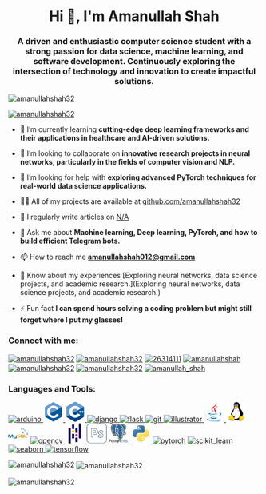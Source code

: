 <h1 align="center">Hi 👋, I'm Amanullah Shah</h1>
<h3 align="center">A driven and enthusiastic computer science student with a strong passion for data science, machine learning, and software development. Continuously exploring the intersection of technology and innovation to create impactful solutions.</h3>

<p align="left"> <img src="https://komarev.com/ghpvc/?username=amanullahshah32&label=Profile%20views&color=0e75b6&style=flat" alt="amanullahshah32" /> </p>

<p align="left"> <a href="https://github.com/ryo-ma/github-profile-trophy"><img src="https://github-profile-trophy.vercel.app/?username=amanullahshah32" alt="amanullahshah32" /></a> </p>

- 🌱 I’m currently learning **cutting-edge deep learning frameworks and their applications in healthcare and AI-driven solutions.**

- 👯 I’m looking to collaborate on **innovative research projects in neural networks, particularly in the fields of computer vision and NLP.**

- 🤝 I’m looking for help with **exploring advanced PyTorch techniques for real-world data science applications.**

- 👨‍💻 All of my projects are available at [github.com/amanullahshah32](github.com/amanullahshah32)

- 📝 I regularly write articles on [N/A](N/A)

- 💬 Ask me about **Machine learning, Deep learning, PyTorch, and how to build efficient Telegram bots.**

- 📫 How to reach me **amanullahshah012@gmail.com**

- 📄 Know about my experiences [Exploring neural networks, data science projects, and academic research.](Exploring neural networks, data science projects, and academic research.)

- ⚡ Fun fact **I can spend hours solving a coding problem but might still forget where I put my glasses!**

<h3 align="left">Connect with me:</h3>
<p align="left">
<a href="https://twitter.com/amanullahshah32" target="blank"><img align="center" src="https://raw.githubusercontent.com/rahuldkjain/github-profile-readme-generator/master/src/images/icons/Social/twitter.svg" alt="amanullahshah32" height="30" width="40" /></a>
<a href="https://linkedin.com/in/amanullahshah32" target="blank"><img align="center" src="https://raw.githubusercontent.com/rahuldkjain/github-profile-readme-generator/master/src/images/icons/Social/linked-in-alt.svg" alt="amanullahshah32" height="30" width="40" /></a>
<a href="https://stackoverflow.com/users/26314111" target="blank"><img align="center" src="https://raw.githubusercontent.com/rahuldkjain/github-profile-readme-generator/master/src/images/icons/Social/stack-overflow.svg" alt="26314111" height="30" width="40" /></a>
<a href="https://kaggle.com/amanullahshah" target="blank"><img align="center" src="https://raw.githubusercontent.com/rahuldkjain/github-profile-readme-generator/master/src/images/icons/Social/kaggle.svg" alt="amanullahshah" height="30" width="40" /></a>
<a href="https://fb.com/amanullahshah32" target="blank"><img align="center" src="https://raw.githubusercontent.com/rahuldkjain/github-profile-readme-generator/master/src/images/icons/Social/facebook.svg" alt="amanullahshah32" height="30" width="40" /></a>
<a href="https://instagram.com/amanullahshah32" target="blank"><img align="center" src="https://raw.githubusercontent.com/rahuldkjain/github-profile-readme-generator/master/src/images/icons/Social/instagram.svg" alt="amanullahshah32" height="30" width="40" /></a>
<a href="https://codeforces.com/profile/amanullah_shah" target="blank"><img align="center" src="https://raw.githubusercontent.com/rahuldkjain/github-profile-readme-generator/master/src/images/icons/Social/codeforces.svg" alt="amanullah_shah" height="30" width="40" /></a>
</p>

<h3 align="left">Languages and Tools:</h3>
<p align="left"> <a href="https://www.arduino.cc/" target="_blank" rel="noreferrer"> <img src="https://cdn.worldvectorlogo.com/logos/arduino-1.svg" alt="arduino" width="40" height="40"/> </a> <a href="https://www.cprogramming.com/" target="_blank" rel="noreferrer"> <img src="https://raw.githubusercontent.com/devicons/devicon/master/icons/c/c-original.svg" alt="c" width="40" height="40"/> </a> <a href="https://www.w3schools.com/cpp/" target="_blank" rel="noreferrer"> <img src="https://raw.githubusercontent.com/devicons/devicon/master/icons/cplusplus/cplusplus-original.svg" alt="cplusplus" width="40" height="40"/> </a> <a href="https://www.djangoproject.com/" target="_blank" rel="noreferrer"> <img src="https://cdn.worldvectorlogo.com/logos/django.svg" alt="django" width="40" height="40"/> </a> <a href="https://flask.palletsprojects.com/" target="_blank" rel="noreferrer"> <img src="https://www.vectorlogo.zone/logos/pocoo_flask/pocoo_flask-icon.svg" alt="flask" width="40" height="40"/> </a> <a href="https://git-scm.com/" target="_blank" rel="noreferrer"> <img src="https://www.vectorlogo.zone/logos/git-scm/git-scm-icon.svg" alt="git" width="40" height="40"/> </a> <a href="https://www.adobe.com/in/products/illustrator.html" target="_blank" rel="noreferrer"> <img src="https://www.vectorlogo.zone/logos/adobe_illustrator/adobe_illustrator-icon.svg" alt="illustrator" width="40" height="40"/> </a> <a href="https://www.java.com" target="_blank" rel="noreferrer"> <img src="https://raw.githubusercontent.com/devicons/devicon/master/icons/java/java-original.svg" alt="java" width="40" height="40"/> </a> <a href="https://www.linux.org/" target="_blank" rel="noreferrer"> <img src="https://raw.githubusercontent.com/devicons/devicon/master/icons/linux/linux-original.svg" alt="linux" width="40" height="40"/> </a> <a href="https://www.mysql.com/" target="_blank" rel="noreferrer"> <img src="https://raw.githubusercontent.com/devicons/devicon/master/icons/mysql/mysql-original-wordmark.svg" alt="mysql" width="40" height="40"/> </a> <a href="https://opencv.org/" target="_blank" rel="noreferrer"> <img src="https://www.vectorlogo.zone/logos/opencv/opencv-icon.svg" alt="opencv" width="40" height="40"/> </a> <a href="https://pandas.pydata.org/" target="_blank" rel="noreferrer"> <img src="https://raw.githubusercontent.com/devicons/devicon/2ae2a900d2f041da66e950e4d48052658d850630/icons/pandas/pandas-original.svg" alt="pandas" width="40" height="40"/> </a> <a href="https://www.photoshop.com/en" target="_blank" rel="noreferrer"> <img src="https://raw.githubusercontent.com/devicons/devicon/master/icons/photoshop/photoshop-line.svg" alt="photoshop" width="40" height="40"/> </a> <a href="https://www.postgresql.org" target="_blank" rel="noreferrer"> <img src="https://raw.githubusercontent.com/devicons/devicon/master/icons/postgresql/postgresql-original-wordmark.svg" alt="postgresql" width="40" height="40"/> </a> <a href="https://www.python.org" target="_blank" rel="noreferrer"> <img src="https://raw.githubusercontent.com/devicons/devicon/master/icons/python/python-original.svg" alt="python" width="40" height="40"/> </a> <a href="https://pytorch.org/" target="_blank" rel="noreferrer"> <img src="https://www.vectorlogo.zone/logos/pytorch/pytorch-icon.svg" alt="pytorch" width="40" height="40"/> </a> <a href="https://scikit-learn.org/" target="_blank" rel="noreferrer"> <img src="https://upload.wikimedia.org/wikipedia/commons/0/05/Scikit_learn_logo_small.svg" alt="scikit_learn" width="40" height="40"/> </a> <a href="https://seaborn.pydata.org/" target="_blank" rel="noreferrer"> <img src="https://seaborn.pydata.org/_images/logo-mark-lightbg.svg" alt="seaborn" width="40" height="40"/> </a> <a href="https://www.tensorflow.org" target="_blank" rel="noreferrer"> <img src="https://www.vectorlogo.zone/logos/tensorflow/tensorflow-icon.svg" alt="tensorflow" width="40" height="40"/> </a> </p>

<p><img align="left" src="https://github-readme-stats.vercel.app/api/top-langs?username=amanullahshah32&show_icons=true&locale=en&layout=compact" alt="amanullahshah32" /></p>

<p>&nbsp;<img align="center" src="https://github-readme-stats.vercel.app/api?username=amanullahshah32&show_icons=true&locale=en" alt="amanullahshah32" /></p>

<p><img align="center" src="https://github-readme-streak-stats.herokuapp.com/?user=amanullahshah32&" alt="amanullahshah32" /></p>
